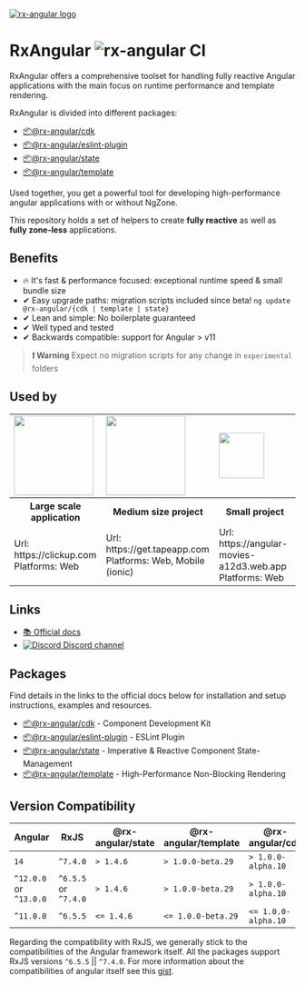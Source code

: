 [![rx-angular logo](https://raw.githubusercontent.com/rx-angular/rx-angular/main/docs/images/rx-angular_logo.png)](https://rx-angular.io/)

# RxAngular ![rx-angular CI](https://github.com/rx-angular/rx-angular/workflows/rx-angular%20CI/badge.svg?branch=main)

RxAngular offers a comprehensive toolset for handling fully reactive Angular applications with the main focus on runtime
performance and template rendering.

RxAngular is divided into different packages:

- [📦@rx-angular/cdk](https://rx-angular.io/docs/cdk)
- [📦@rx-angular/eslint-plugin](https://rx-angular.io/docs/eslint-plugin)
- [📦@rx-angular/state](https://rx-angular.io/docs/state)
- [📦@rx-angular/template](https://rx-angular.io/docs/template)

Used together, you get a powerful tool for developing high-performance angular applications with or without NgZone.

This repository holds a set of helpers to create **fully reactive** as well as **fully zone-less** applications.

## Benefits

- 🔥 It's fast & performance focused: exceptional runtime speed & small bundle size
- ✔ Easy upgrade paths: migration scripts included since beta! `ng update @rx-angular/{cdk | template | state}`
- ✔ Lean and simple: No boilerplate guaranteed
- ✔ Well typed and tested
- ✔ Backwards compatible: support for Angular > v11

> **❗ Warning**
> Expect no migration scripts for any change in `experimental` folders

## Used by

<table style="width:100%">
  <tr>
    <td><img width="140" src="https://clickup.com/landing/images/logo-clickup_color.svg"></td>
    <td><img width="140" src="https://get.tapeapp.com/wp-content/uploads/2021/08/tape_logo_24px.svg"></td>
    <td><img height="80" src="https://avatars.githubusercontent.com/u/1733746?s=200&v=4"></td>
  </tr>
   <tr>
    <th>Large scale application</th>
    <th>Medium size project</th>
    <th>Small project</th>
  </tr>
  <tr>
    <td>
      Url: https://clickup.com <br/>
      Platforms: Web
    </td>
    <td>
      Url: https://get.tapeapp.com<br/>
      Platforms: Web, Mobile (ionic)
    </td>
    <td>
      Url: https://angular-movies-a12d3.web.app<br/>
      Platforms: Web
    </td>
  </tr>
</table>

## Links

- [📚 Official docs](https://www.rx-angular.io/)
- [![Discord](https://icongr.am/material/discord.svg?size=16&color=7289da) Discord channel](https://discord.com/invite/XWWGZsQ)

## Packages

Find details in the links to the official docs below for installation and setup instructions, examples and resources.

- [📦@rx-angular/cdk](https://rx-angular.io/docs/cdk) - Component Development Kit
- [📦@rx-angular/eslint-plugin](https://rx-angular.io/docs/eslint-plugin) - ESLint Plugin
- [📦@rx-angular/state](https://rx-angular.io/docs/state) - Imperative & Reactive Component State-Management
- [📦@rx-angular/template](https://rx-angular.io/docs/template) - High-Performance Non-Blocking Rendering

## Version Compatibility

| Angular                | RxJS                 | @rx-angular/state | @rx-angular/template | @rx-angular/cdk     |
| ---------------------- | -------------------- | ----------------- | -------------------- | ------------------- |
| `14`                   | `^7.4.0`             | `> 1.4.6`         | `> 1.0.0-beta.29`    | `> 1.0.0-alpha.10`  |
| `^12.0.0` or `^13.0.0` | `^6.5.5` or `^7.4.0` | `> 1.4.6`         | `> 1.0.0-beta.29`    | `> 1.0.0-alpha.10`  |
| `^11.0.0`              | `^6.5.5`             | `<= 1.4.6`        | `<= 1.0.0-beta.29`   | `<= 1.0.0-alpha.10` |

Regarding the compatibility with RxJS, we generally stick to the compatibilities of the Angular framework itself.
All the packages support RxJS versions `^6.5.5` || `^7.4.0`.
For more information about the compatibilities of angular itself see this [gist](https://gist.github.com/LayZeeDK/c822cc812f75bb07b7c55d07ba2719b3).
